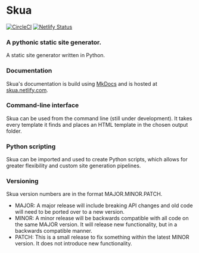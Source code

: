 # Skua
[![CircleCI](https://circleci.com/gh/teymour-aldridge/skua.svg?style=shield)](https://circleci.com/gh/teymour-aldridge/skua)
[![Netlify Status](https://api.netlify.com/api/v1/badges/b9b885cc-1a28-4640-be7e-d37b7b56703b/deploy-status)](https://app.netlify.com/sites/skua/deploys)

### A pythonic static site generator.
A static site generator written in Python. 
### Documentation
Skua's documentation is build using [MkDocs](https://mkdocs.org) and is hosted at [skua.netlify.com](https://skua.netlify.com).
### Command-line interface
Skua can be used from the command line (still under development). It takes every template it finds and places an HTML template in the chosen output folder. 
### Python scripting
Skua can be imported and used to create Python scripts, which allows for greater flexibility and custom site generation pipelines. 
### Versioning
Skua version numbers are in the format MAJOR.MINOR.PATCH.

* MAJOR: A major release will include breaking API changes and old code will need to be ported over to a new version. 
* MINOR: A minor release will be backwards compatible with all code on the same MAJOR version. It will release new functionality, but in a backwards compatible manner.
* PATCH: This is a small release to fix something within the latest MINOR version. It does not introduce new functionality.